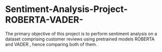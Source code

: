 # Sentiment-Analysis-Project-ROBERTA-VADER-
The primary objective of this project is to perform sentiment analysis on a dataset comprising customer reviews using pretrained models ROBERTA and VADER , hence comparing both of them.
